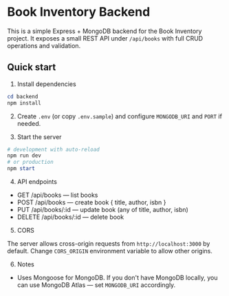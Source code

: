 # Book Inventory Backend

This is a simple Express + MongoDB backend for the Book Inventory project. It exposes a small REST API under `/api/books` with full CRUD operations and validation.

## Quick start

1. Install dependencies

```powershell
cd backend
npm install
```

2. Create `.env` (or copy `.env.sample`) and configure `MONGODB_URI` and `PORT` if needed.

3. Start the server

```powershell
# development with auto-reload
npm run dev
# or production
npm start
```

4. API endpoints

- GET /api/books — list books
- POST /api/books — create book { title, author, isbn }
- PUT /api/books/:id — update book (any of title, author, isbn)
- DELETE /api/books/:id — delete book

5. CORS

The server allows cross-origin requests from `http://localhost:3000` by default. Change `CORS_ORIGIN` environment variable to allow other origins.

6. Notes

- Uses Mongoose for MongoDB. If you don't have MongoDB locally, you can use MongoDB Atlas — set `MONGODB_URI` accordingly.

